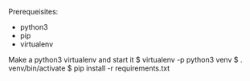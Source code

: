 Prerequeisites:
- python3
- pip
- virtualenv

Make a python3 virtualenv and start it
$ virtualenv -p python3 venv
$ . venv/bin/activate
$ pip install -r requirements.txt